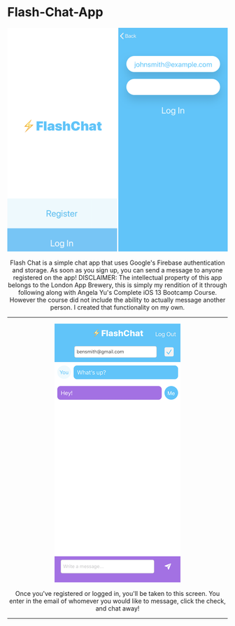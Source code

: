 # Flash-Chat-App

<p align="center">
<img src="https://github.com/drkuster/Flash-Chat-App/blob/master/Flash%20Chat%20Screenshots/Login.png?raw=true">
</p>

<p align="center">
Flash Chat is a simple chat app that uses Google's Firebase authentication and storage. As soon as you sign up, you can send a message to anyone registered on the app! DISCLAIMER: The intellectual property of this app belongs to the London App Brewery, this is simply my rendition of it through following along with Angela Yu's Complete iOS 13 Bootcamp Course. However the course did not include the ability to actually message another person. I created that functionality on my own.
</p>

-----------------------------------------------------------------------------------------------------------------------------------

<p align="center">
<img src="https://github.com/drkuster/Flash-Chat-App/blob/master/Flash%20Chat%20Screenshots/IMG_3779.PNG?raw=true">
</p>

<p align="center">
Once you've registered or logged in, you'll be taken to this screen. You enter in the email of whomever you would like to message, click the check, and chat away! 
</p>

-----------------------------------------------------------------------------------------------------------------------------------
